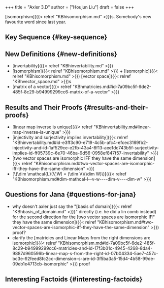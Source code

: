 +++
title = "Axler 3.D"
author = ["Houjun Liu"]
draft = false
+++

[isomorphism]({{< relref "KBhisomorphism.md" >}})s. Somebody's new favourite word since last year.


## Key Sequence {#key-sequence}


## New Definitions {#new-definitions}

-   [invertability]({{< relref "KBhinvertability.md" >}})
-   [isomorphism]({{< relref "KBhisomorphism.md" >}}) + [isomorphic]({{< relref "KBhisomorphism.md" >}}) [vector space]({{< relref "KBhvector_space.md" >}})s
-   [matrix of a vector]({{< relref "KBhmatricies.md#id-7a09bc5f-6de2-485f-8c29-b94999299cc6-matrix-of-a-vector" >}})


## Results and Their Proofs {#results-and-their-proofs}

-   [linear map inverse is unique]({{< relref "KBhinvertability.md#linear-map-inverse-is-unique" >}})
-   [injectivity and surjectivity implies invertability]({{< relref "KBhinvertability.md#id-e3ff3c90-e719-4c5b-afc4-efcec3169fb2-injectivity-and-id-1af529ce-e2fb-43a4-8f13-aee1dc743b5f-surjectivity-implies-id-ff05739c-6e70-46ba-9d56-0958ef847f57-invertability" >}})
-   [two vector spaces are isomorphic IFF they have the same dimension]({{< relref "KBhisomorphism.md#two-vector-spaces-are-isomorphic-iff-they-have-the-same-dimension" >}})
-   [\\(\dim \mathcal{L}(V,W) = (\dim V)(\dim W)\\)]({{< relref "KBhisomorphism.md#dim-mathcal-l--v-w----dim-v----dim-w" >}})


## Questions for Jana {#questions-for-jana}

-   why doesn't axler just say the "[basis of domain]({{< relref "KBhbasis_of_domain.md" >}})" directly (i.e. he did a lin comb instead) for the second direction for the [two vector spaces are isomorphic IFF they have the same dimension]({{< relref "KBhisomorphism.md#two-vector-spaces-are-isomorphic-iff-they-have-the-same-dimension" >}}) proof?
-   clarify the [matricies and Linear Maps from the right dimensions are isomorphic]({{< relref "KBhisomorphism.md#id-7a09bc5f-6de2-485f-8c29-b94999299cc6-matricies-and-id-17f3b01c-4945-4268-8da4-9887d960596b-linear-map-s-from-the-right-id-07b04334-5ae7-457c-bc3e-92feed8fc2cc-dimension-s-are-id-3f5ba3a5-15d4-4b58-99de-09eb1e4713cb-isomorphic" >}}) proof


## Interesting Factoids {#interesting-factoids}